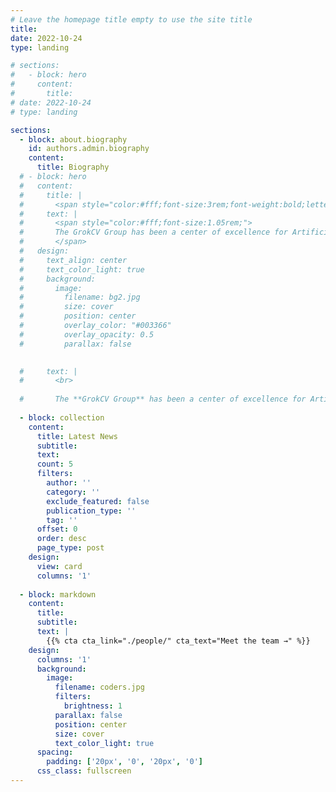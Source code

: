 ```yaml
---
# Leave the homepage title empty to use the site title
title:
date: 2022-10-24
type: landing

# sections:
#   - block: hero
#     content:
#       title:
# date: 2022-10-24
# type: landing

sections:
  - block: about.biography
    id: authors.admin.biography
    content:
      title: Biography
  # - block: hero
  #   content:
  #     title: |
  #       <span style="color:#fff;font-size:3rem;font-weight:bold;letter-spacing:2px;">GrokCV Group</span>
  #     text: |
  #       <span style="color:#fff;font-size:1.05rem;">
  #       The GrokCV Group has been a center of excellence for Artificial Intelligence research, teaching, and practice since its founding in 2016.
  #       </span>
  #   design:
  #     text_align: center
  #     text_color_light: true
  #     background:
  #       image:
  #         filename: bg2.jpg
  #         size: cover
  #         position: center
  #         overlay_color: "#003366"
  #         overlay_opacity: 0.5
  #         parallax: false
      

  #     text: |
  #       <br>
        
  #       The **GrokCV Group** has been a center of excellence for Artificial Intelligence research, teaching, and practice since its founding in 2016.
  
  - block: collection
    content:
      title: Latest News
      subtitle:
      text:
      count: 5
      filters:
        author: ''
        category: ''
        exclude_featured: false
        publication_type: ''
        tag: ''
      offset: 0
      order: desc
      page_type: post
    design:
      view: card
      columns: '1'
  
  - block: markdown
    content:
      title:
      subtitle:
      text: |
        {{% cta cta_link="./people/" cta_text="Meet the team →" %}}
    design:
      columns: '1'
      background:
        image: 
          filename: coders.jpg
          filters:
            brightness: 1
          parallax: false
          position: center
          size: cover
          text_color_light: true
      spacing:
        padding: ['20px', '0', '20px', '0']
      css_class: fullscreen
---
```

